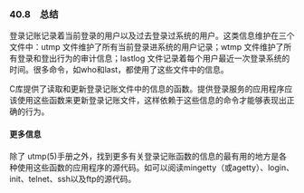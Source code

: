 ### 40.8　总结

登录记账记录着当前登录的用户以及过去登录过系统的用户。这类信息维护在三个文件中：utmp 文件维护了所有当前登录进系统的用户记录；wtmp 文件维护了所有登录和登出行为的审计信息；lastlog 文件记录着每个用户最近一次登录系统的时间。很多命令，如who和last，都使用了这些文件中的信息。

C库提供了读取和更新登录记账文件中的信息的函数。提供登录服务的应用程序应该使用这些函数来更新登录记账文件，这样依赖于这些信息的命令才能够表现出正确的行为。

#### 更多信息

除了 utmp(5)手册之外，找到更多有关登录记账函数的信息的最有用的地方是各种使用这些函数的应用程序的源代码。如可以阅读mingetty（或agetty）、login、init、telnet、ssh以及ftp的源代码。

